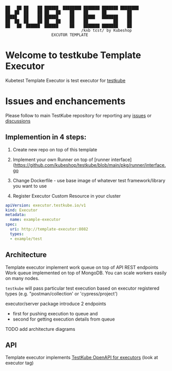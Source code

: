```
██   ██ ██    ██ ██████  ████████ ███████ ███████ ████████ 
██  ██  ██    ██ ██   ██    ██    ██      ██         ██    
█████   ██    ██ ██████     ██    █████   ███████    ██    
██  ██  ██    ██ ██   ██    ██    ██           ██    ██    
██   ██  ██████  ██████     ██    ███████ ███████    ██    
                                 /kʌb tɛst/ by Kubeshop
                    EXCUTOR TEMPLATE
```

<!-- try to enable it after snyk resolves https://github.com/snyk/snyk/issues/347

Known vulnerabilities: ![testkube](https://snyk.io/test/github/kubeshop/testkube/badge.svg)
![testkube-operator](https://snyk.io/test/github/kubeshop-operator/testkube/badge.svg)
![helm-charts](https://snyk.io/test/github/kubeshop/helm-charts/badge.svg)
-->
                                                           
# Welcome to testkube Template Executor

Kubetest Template Executor is test executor for [testkube](https://testkube.io)

# Issues and enchancements 

Please follow to main TestKube repository for reporting any [issues](https://github.com/kubeshop/testkube/issues) or [discussions](https://github.com/kubeshop/testkube/discussions)

## Implemention in 4 steps:

1. Create new repo on top of this template 

2. Implement your own Runner on top of [runner interface](https://github.com/kubeshop/testkube/blob/main/pkg/runner/interface.go

3. Change Dockerfile - use base image of whatever test framework/library you want to use

4. Register Executor Custom Resource in your cluster 

```yaml
apiVersion: executor.testkube.io/v1
kind: Executor
metadata:
  name: example-executor
spec:
  uri: http://template-executor:8082
  types:
  - example/test
```


## Architecture

Template executor implement work queue on top of API REST endpoints
Work queue implemented on top of MongoDB. You can scale workers easily on many nodes.

`testkube` will pass particular test execution based on executor registered types (e.g. "postman/collection' or 'cypress/project')

executor/server package introduce 2 endpoints 
- first for pushing execution to queue and 
- second for getting execution details from queue


TODO add architecture diagrams

## API 

Template executor implements [TestKube OpenAPI for executors](https://kubeshop.github.io/testkube/openapi/#operations-tag-executor) (look at executor tag)
